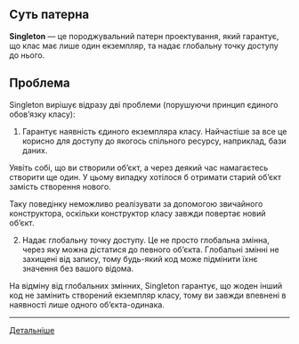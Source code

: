 ## Суть патерна

**Singleton** — це породжувальний патерн проектування, який гарантує, що клас має лише один екземпляр, та надає глобальну точку доступу до нього.

## Проблема

Singleton вирішує відразу дві проблеми (порушуючи принцип єдиного обов’язку класу):

1. Гарантує наявність єдиного екземпляра класу. Найчастіше за все це корисно для доступу до якогось спільного ресурсу, наприклад, бази даних.

Уявіть собі, що ви створили об’єкт, а через деякий час намагаєтесь створити ще один. У цьому випадку хотілося б отримати старий об’єкт замість створення нового.

Таку поведінку неможливо реалізувати за допомогою звичайного конструктора, оскільки конструктор класу завжди повертає новий об’єкт.

2. Надає глобальну точку доступу. Це не просто глобальна змінна, через яку можна дістатися до певного об’єкта. Глобальні змінні не захищені від запису, тому будь-який код може підмінити їхнє значення без вашого відома.

На відміну від глобальних змінних, Singleton гарантує, що жоден інший код не замінить створений екземпляр класу, тому ви завжди впевнені в наявності лише одного об’єкта-одинака.

---

[Детальніше](https://refactoring.guru/uk/design-patterns/singleton)
